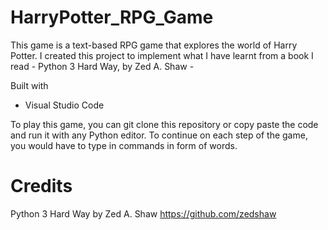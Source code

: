# HarryPotter_RPG_Game

This game is a text-based RPG game that explores the world of Harry Potter. 
I created this project to implement what I have learnt from a book I read - 
Python 3 Hard Way, by Zed A. Shaw - 


Built with 
- Visual Studio Code


To play this game, you can git clone this repository or copy paste the code
and run it with any Python editor. To continue on each step of the game, you would 
have to type in commands in form of words. 

# Credits
Python 3 Hard Way by Zed A. Shaw
https://github.com/zedshaw
